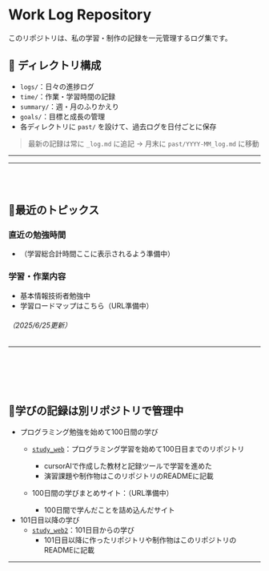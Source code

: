 # Work Log Repository

このリポジトリは、私の学習・制作の記録を一元管理するログ集です。  

## 📁 ディレクトリ構成

- `logs/`：日々の進捗ログ
- `time/`：作業・学習時間の記録
- `summary/`：週・月のふりかえり
- `goals/`：目標と成長の管理
- 各ディレクトリに `past/` を設けて、過去ログを日付ごとに保存

> 最新の記録は常に `_log.md` に追記 → 月末に `past/YYYY-MM_log.md` に移動

---




---

<br><br>

## 🌱最近のトピックス
### 直近の勉強時間
- （学習総合計時間ここに表示されるよう準備中）

### 学習・作業内容
- 基本情報技術者勉強中
- 学習ロードマップはこちら（URL準備中）

###### （2025/6/25更新）
---
<br><br>
<br><br>
## 🌱学びの記録は別リポジトリで管理中
- プログラミング勉強を始めて100日間の学び
   - [`study_web`](https://github.com/rin5uron/study_web)：プログラミング学習を始めて100日目までのリポジトリ
     - cursorAIで作成した教材と記録ツールで学習を進めた
     - 演習課題や制作物はこのリポジトリのREADMEに記載

   - 100日間の学びまとめサイト：（URL準備中）
      - 100日間で学んだことを詰め込んだサイト
- 101日目以降の学び
  - [`study_web2`](https://github.com/rin5uron/study_web2)：101日目からの学び
     - 101日目以降に作ったリポジトリや制作物はこのリポジトリのREADMEに記載
     

---

<br><br>
<br><br>

